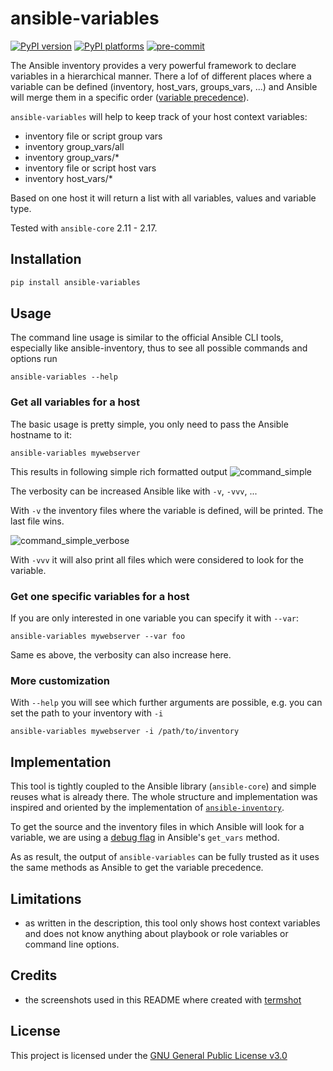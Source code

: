 # ansible-variables

[![PyPI version][pypi-version-badge]][pypi-link]
[![PyPI platforms][pypi-platforms-badge]][pypi-link]
[![pre-commit][pre-commit-badge]][pre-commit-link]

The Ansible inventory provides a very powerful framework to declare variables in a hierarchical manner.
There a lof of different places where a variable can be defined (inventory, host_vars, groups_vars, ...)
and Ansible will merge them in a specific order
([variable precedence](https://docs.ansible.com/ansible/latest/playbook_guide/playbooks_variables.html#understanding-variable-precedence)).

`ansible-variables` will help to keep track of your host context variables:

* inventory file or script group vars
* inventory group_vars/all
* inventory group_vars/*
* inventory file or script host vars
* inventory host_vars/*

Based on one host it will return a list with all variables, values and variable type.

Tested with `ansible-core` 2.11 - 2.17.

## Installation

```bash
pip install ansible-variables
```

## Usage

The command line usage is similar to the official Ansible CLI tools, especially like ansible-inventory,
thus to see all possible commands and options run

```plain
ansible-variables --help
```

### Get all variables for a host

The basic usage is pretty simple, you only need to pass the Ansible hostname to it:

```plain
ansible-variables mywebserver
```

This results in following simple rich formatted output
![command_simple](https://github.com/hille721/ansible-variables/raw/main/docs/img/command_simple.png)

The verbosity can be increased Ansible like with `-v`, `-vvv`, ...

With `-v` the inventory files where the variable is defined, will be printed. The last file wins.

![command_simple_verbose](https://github.com/hille721/ansible-variables/raw/main/docs/img/command_simple_verbose.png)

With `-vvv` it will also print all files which were considered to look for the variable.

### Get one specific variables for a host

If you are only interested in one variable you can specify it with `--var`:

```plain
ansible-variables mywebserver --var foo
```

Same es above, the verbosity can also increase here.

### More customization

With `--help` you will see which further arguments are possible, e.g. you can set the path to your inventory with `-i`

```plain
ansible-variables mywebserver -i /path/to/inventory
```

## Implementation

This tool is tightly coupled to the Ansible library (`ansible-core`) and simple reuses what is already there.
The whole structure and implementation was inspired and oriented by the implementation of
[`ansible-inventory`](https://github.com/ansible/ansible/blob/devel/lib/ansible/cli/inventory.py).

To get the source and the inventory files in which Ansible will look for a variable,
we are using a [debug flag](https://github.com/ansible/ansible/blob/devel/lib/ansible/vars/manager.py#L187)
in Ansible's `get_vars` method.

As as result, the output of `ansible-variables` can be fully trusted
as it uses the same methods as Ansible to get the variable precedence.

## Limitations

* as written in the description, this tool only shows host context variables and
does not know anything about playbook or role variables or command line options.

## Credits

* the screenshots used  in this README where created with [termshot](https://github.com/homeport/termshot)

## License

This project is licensed under the [GNU General Public License v3.0](https://github.com/hille721/ansible-variables/blob/main/LICENSE)

[pypi-link]:                https://pypi.org/project/ansible-variables/
[pypi-platforms-badge]:     https://img.shields.io/pypi/pyversions/ansible-variables
[pypi-version-badge]:       https://badge.fury.io/py/ansible-variables.svg
[pre-commit-badge]:         https://img.shields.io/badge/pre--commit-enabled-brightgreen?logo=pre-commit&logoColor=white>
[pre-commit-link]:          https://pre-commit.com/
